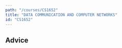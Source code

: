 ```yaml
---
path: "/courses/CS1652"
title: "DATA COMMUNICATION AND COMPUTER NETWORKS"
id: "CS1652"
---
```


## Advice

